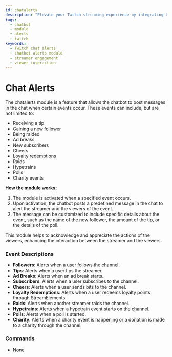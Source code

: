 ```yaml
---
id: chatalerts
description: "Elevate your Twitch streaming experience by integrating Chat Alerts into your chatbot, ensuring no viewer interaction goes unnoticed."
tags:
  - chatbot
  - module
  - alerts
  - twitch
keywords:
  - Twitch chat alerts
  - chatbot alerts module
  - streamer engagement
  - viewer interaction
---
```

# Chat Alerts

The chatalerts module is a feature that allows the chatbot to post messages in the chat when certain events occur. These events can include, but are not limited to:

- Receiving a tip
- Gaining a new follower
- Being raided
- Ad breaks
- New subscribers
- Cheers
- Loyalty redemptions
- Raids
- Hypetrains
- Polls
- Charity events

**How the module works:**

1. The module is activated when a specified event occurs.
2. Upon activation, the chatbot posts a predefined message in the chat to alert the streamer and the viewers of the event.
3. The message can be customized to include specific details about the event, such as the name of the new follower, the amount of the tip, or the details of the poll.

This module helps to acknowledge and appreciate the actions of the viewers, enhancing the interaction between the streamer and the viewers.

### Event Descriptions

- **Followers**: Alerts when a user follows the channel.
- **Tips**: Alerts when a user tips the streamer.
- **Ad Breaks**: Alerts when an ad break starts.
- **Subscribers**: Alerts when a user subscribes to the channel.
- **Cheers**: Alerts when a user sends bits to the channel.
- **Loyalty Redemptions**: Alerts when a user redeems loyalty points through StreamElements.
- **Raids**: Alerts when another streamer raids the channel.
- **Hypetrains**: Alerts when a hypetrain event starts on the channel.
- **Polls**: Alerts when a poll is started.
- **Charity**: Alerts when a charity event is happening or a donation is made to a charity through the channel.

### Commands

- None

